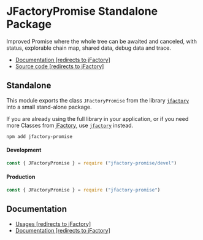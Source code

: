 # JFactoryPromise Standalone Package

Improved Promise where the whole tree can be awaited and canceled, with status, explorable chain map, shared data, debug data and trace.

* [Documentation [redirects to jFactory]](https://github.com/jfactory-es/jfactory/blob/master/docs/JFactoryPromise.md)
* [Source code [redirects to jFactory]](https://github.com/jfactory-es/jfactory/blob/master/src/JFactoryPromise.mjs)

## Standalone

This module exports the class `JFactoryPromise` from the library [`jfactory`](https://www.npmjs.com/package/jfactory) into a small stand-alone package. 

If you are already using the full library in your application, or if you need more Classes from [jFactory](https://github.com/jfactory-es/jfactory), use [`jfactory`](https://www.npmjs.com/package/jfactory) instead. 

<!--
## Importation

Because [`jFactory`](https://github.com/jfactory-es/jfactory) is a web application library, `JFactoryPromise` uses jQuery and lodash.
-->
```shell script
npm add jfactory-promise
```

#### Development 
```javascript
const { JFactoryPromise } = require ("jfactory-promise/devel")
```

#### Production 
```javascript
const { JFactoryPromise } = require ("jfactory-promise")
```

## Documentation

* [Usages [redirects to jFactory]](https://github.com/jfactory-es/jfactory/blob/master/docs/JFactoryPromise.md#usages)
* [Documentation [redirects to jFactory]](https://github.com/jfactory-es/jfactory/blob/master/docs/JFactoryPromise.md)
